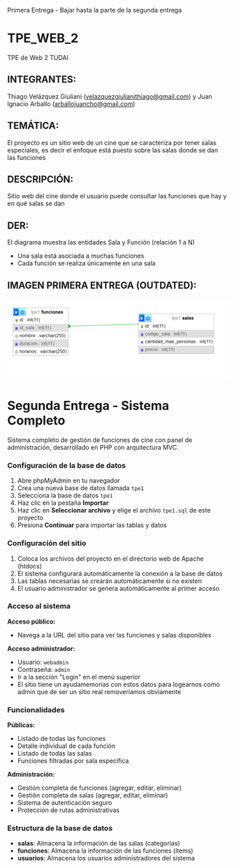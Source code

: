 Primera Entrega - Bajar hasta la parte de la segunda entrega

# TPE_WEB_2
TPE de Web 2 TUDAI
## INTEGRANTES: 
Thiago Velázquez Giuliani (velazquezgiulianithiago@gmail.com) y Juan Ignacio Arballo (arballojuancho@gmail.com)

## TEMÁTICA: 
El proyecto es un sitio web de un cine que se caracteriza por tener salas especiales, es decir el enfoque está puesto sobre las salas donde se dan las funciones

## DESCRIPCIÓN: 
Sitio web del cine donde el usuario puede consultar las funciones que hay y en qué salas se dan

## DER: 
El diagrama muestra las entidades Sala y Función (relación 1 a N)

* Una sala está asociada a muchas funciones
* Cada función se realiza únicamente en una sala

## IMAGEN PRIMERA ENTREGA (OUTDATED):
![image alt](https://github.com/ThiagoVelazquez/TPE_WEB_2/blob/e0d8f80182bccdbcf8ea5ddc11f65cc0c4a25349/DER.jpeg)

# Segunda Entrega - Sistema Completo

Sistema completo de gestión de funciones de cine con panel de administración, desarrollado en PHP con arquitectura MVC.

### Configuración de la base de datos

1. Abre phpMyAdmin en tu navegador
2. Crea una nueva base de datos llamada `tpe1`
3. Selecciona la base de datos `tpe1`
4. Haz clic en la pestaña **Importar**
5. Haz clic en **Seleccionar archivo** y elige el archivo `tpe1.sql` de este proyecto
6. Presiona **Continuar** para importar las tablas y datos

### Configuración del sitio

1. Coloca los archivos del proyecto en el directorio web de Apache (htdocs)
2. El sistema configurará automáticamente la conexión a la base de datos
3. Las tablas necesarias se crearán automáticamente si no existen
4. El usuario administrador se genera automáticamente al primer acceso

### Acceso al sistema

**Acceso público:**
- Navega a la URL del sitio para ver las funciones y salas disponibles

**Acceso administrador:**
- Usuario: `webadmin`
- Contraseña: `admin`
- Ir a la sección "Login" en el menú superior
- El sitio tiene un ayudamemorias con estos datos para logearnos como admin que de ser un sitio real removeríamos obviamente

### Funcionalidades

**Públicas:**
- Listado de todas las funciones
- Detalle individual de cada función
- Listado de todas las salas
- Funciones filtradas por sala específica

**Administración:**
- Gestión completa de funciones (agregar, editar, eliminar)
- Gestión completa de salas (agregar, editar, eliminar)
- Sistema de autenticación seguro
- Protección de rutas administrativas

### Estructura de la base de datos

- **salas**: Almacena la información de las salas (categorías)
- **funciones**: Almacena la información de las funciones (ítems)
- **usuarios**: Almacena los usuarios administradores del sistema
